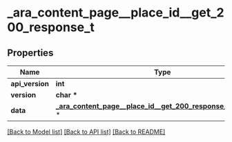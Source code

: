 # _ara_content_page__place_id__get_200_response_t

## Properties
Name | Type | Description | Notes
------------ | ------------- | ------------- | -------------
**api_version** | **int** |  | [optional] 
**version** | **char \*** |  | [optional] 
**data** | [**_ara_content_page__place_id__get_200_response_all_of_data_t**](_ara_content_page__place_id__get_200_response_all_of_data.md) \* |  | [optional] 

[[Back to Model list]](../README.md#documentation-for-models) [[Back to API list]](../README.md#documentation-for-api-endpoints) [[Back to README]](../README.md)


